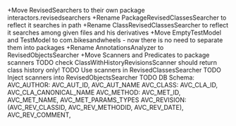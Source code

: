 +Move RevisedSearchers to their own package interactors.revisedsearchers
+Rename PackageRevisedClassesSearcher to reflect it searches in path
+Rename ClassRevisedClassesSearcher to reflect it searches among given files and his derivatives
+Move EmptyTestModel and TestModel to com.bikesandwheels - now there is no need to separate them into packages
+Rename AnnotationsAnalyzer to RevisedObjectsSearcher
+Move Scanners and Predicates to package scanners
TODO check ClassWithHistoryRevisionsScanner should return class history only!
TODO Use scanners in RevisedClassesSearcher
TODO Inject scanners into RevisedObjectsSearcher
TODO DB Schema:
    AVC_AUTHOR: AVC_AUT_ID, AVC_AUT_NAME
    AVC_CLASS: AVC_CLA_ID, AVC_CLA_CANONICAL_NAME
    AVC_METHOD: AVC_MET_ID, AVC_MET_NAME, AVC_MET_PARAMS_TYPES
    AVC_REVISION: (AVC_REV_CLASSID, AVC_REV_METHODID, AVC_REV_DATE), AVC_REV_COMMENT,
